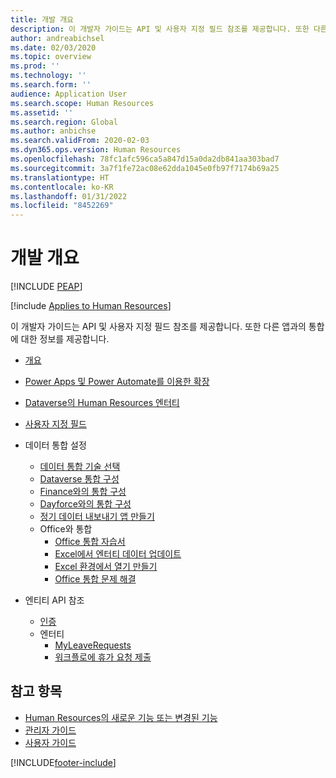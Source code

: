 ```yaml
---
title: 개발 개요
description: 이 개발자 가이드는 API 및 사용자 지정 필드 참조를 제공합니다. 또한 다른 앱과의 통합에 대한 정보를 제공합니다.
author: andreabichsel
ms.date: 02/03/2020
ms.topic: overview
ms.prod: ''
ms.technology: ''
ms.search.form: ''
audience: Application User
ms.search.scope: Human Resources
ms.assetid: ''
ms.search.region: Global
ms.author: anbichse
ms.search.validFrom: 2020-02-03
ms.dyn365.ops.version: Human Resources
ms.openlocfilehash: 78fc1afc596ca5a847d15a0da2db841aa303bad7
ms.sourcegitcommit: 3a7f1fe72ac08e62dda1045e0fb97f7174b69a25
ms.translationtype: HT
ms.contentlocale: ko-KR
ms.lasthandoff: 01/31/2022
ms.locfileid: "8452269"
---
```

# <a name="development-overview"></a>개발 개요


[!INCLUDE [PEAP](../includes/peap-1.md)]

[!include [Applies to Human Resources](../includes/applies-to-hr.md)]



이 개발자 가이드는 API 및 사용자 지정 필드 참조를 제공합니다. 또한 다른 앱과의 통합에 대한 정보를 제공합니다.

- [개요](hr-developer-overview.md)

- [Power Apps 및 Power Automate를 이용한 확장](hr-developer-power-apps.md)

- [Dataverse의 Human Resources 엔터티](hr-developer-entities.md)

- [사용자 지정 필드](hr-developer-custom-fields.md)

- 데이터 통합 설정
  - [데이터 통합 기술 선택](hr-admin-integration-choose-technology.md)
  - [Dataverse 통합 구성](hr-admin-integration-common-data-service.md)
  - [Finance와의 통합 구성](hr-admin-integration-finance.md)
  - [Dayforce와의 통합 구성](hr-admin-integration-dayforce.md)
  - [정기 데이터 내보내기 앱 만들기](hr-admin-integration-recurring-data-export.md)
  - Office와 통합
    - [Office 통합 자습서](../fin-ops-core/dev-itpro/office-integration/office-integration-tutorial.md?toc=%2fdynamics365%2funified-operations%2ftalent%2ftoc.json)
    - [Excel에서 엔터티 데이터 업데이트](../fin-ops-core/dev-itpro/office-integration/use-excel-add-in.md?toc=%2fdynamics365%2funified-operations%2ftalent%2ftoc.json)
    - [Excel 환경에서 열기 만들기](../fin-ops-core/dev-itpro/office-integration/office-integration-edit-excel.md?toc=%2fdynamics365%2funified-operations%2ftalent%2ftoc.json)
    - [Office 통합 문제 해결](../fin-ops-core/dev-itpro/office-integration/office-integration-troubleshooting.md?toc=%2fdynamics365%2funified-operations%2ftalent%2ftoc.json)

- 엔티티 API 참조
  - [인증](hr-developer-api-authentication.md)
  - 엔터티
    - [MyLeaveRequests](hr-developer-api-myleaverequests-overview.md)
    - [워크플로에 휴가 요청 제출](hr-developer-api-myleaverequests-submit.md)

## <a name="see-also"></a>참고 항목

- [Human Resources의 새로운 기능 또는 변경된 기능](hr-admin-whats-new.md)
- [관리자 가이드](hr-admin-overview.md)
- [사용자 가이드](hr-hrpro-overview.md)


[!INCLUDE[footer-include](../includes/footer-banner.md)]
